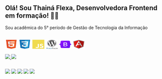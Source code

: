 ## Olá! Sou Thainá Flexa, Desenvolvedora Frontend em formação! 👩🏻

Sou acadêmica do 5° período de Gestão de Tecnologia da Informação

<div style="display: inline_block"><br>
  <img align="center" alt="HTML" height="30" width="40" src="https://raw.githubusercontent.com/devicons/devicon/master/icons/html5/html5-original.svg">
    <img align="center" alt="CSS" height="30" width="40" src="https://raw.githubusercontent.com/devicons/devicon/master/icons/css3/css3-original.svg">
    <img align="center" alt="Js" height="30" width="40" src="https://raw.githubusercontent.com/devicons/devicon/master/icons/javascript/javascript-plain.svg">
    <img align="center" alt="Wordpress" height="30" width="40" src="https://raw.githubusercontent.com/devicons/devicon/master/icons/wordpress/wordpress-original.svg">
    <img align="center" alt="Bootstrap" height="30" width="40" src="https://raw.githubusercontent.com/devicons/devicon/master/icons/bootstrap/bootstrap-original.svg">
    <img align="center" alt="Angular" height="30" width="40" src="https://raw.githubusercontent.com/devicons/devicon/master/icons/angularjs/angularjs-original.svg">
   </div><br>

<div>
  <a href="https://github.com/flexathaina">
     <img  height="150em" src="https://github-readme-stats.vercel.app/api?username=flexathaina&show_icons=true&theme=tokyonight">
     <img  height="150em" src="https://github-readme-stats.vercel.app/api/top-langs/?username=flexathaina&layout=compact&theme=tokyonight">
</div>

  ##

<div> 
  <a href="https://www.linkedin.com/in/thain%C3%A1-do-amaral-flexa/" target="_blank"><img src="https://img.shields.io/badge/-LinkedIn-%230077B5?style=for-the-badge&logo=linkedin&logoColor=white" target="_blank"></a> 
  <a href ="mailto:flexathaina@gmail.com"><img src="https://img.shields.io/badge/Gmail-D14836?style=for-the-badge&logo=gmail&logoColor=white" target="_blank"></a>
  <a href ="mailto:thainaflexa@hotmail.com"><img src="https://img.shields.io/badge/Microsoft_Outlook-0078D4?style=for-the-badge&logo=microsoft-outlook&logoColor=white" target="_blank"></a>
  <a href="https://instagram.com/thainaflexa" target="_blank"><img src="https://img.shields.io/badge/-Instagram-%23E4405F?style=for-the-badge&logo=instagram&logoColor=white" target="_blank"></a>
  <a href="https://wa.me/5579991932875"><img src="https://img.shields.io/badge/WhatsApp-25D366?style=for-the-badge&logo=whatsapp&logoColor=white" target="_blank"></a>
</div>
